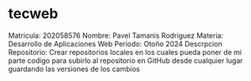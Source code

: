 # tecweb
Matricula:               202058576
Nombre:                  Pavel Tamanis Rodriguez
Materia:                 Desarrollo de Aplicaciones Web
Periodo:                 Otoño 2024
Descrpcion Repositorio:  Crear repositorios locales en los cuales pueda poner de mi parte codigo para subirlo al repositorio en GitHub desde cualquier lugar guardando las versiones de los cambios
